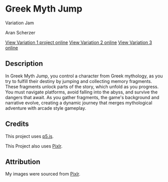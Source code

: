 # Greek Myth Jump

Variation Jam

Aran Scherzer

[View Variation 1 project online](js/script1.js)
[View Variation 2 online](js/script2.js)
[View Variation 3 online](js/script3.js)

## Description

In Greek Myth Jump, you control a character from Greek mythology, as you try to fulfill their destiny by jumping and collecting memory fragments. These fragments unlock parts of the story, which unfold as you progress. You must navigate platforms, avoid falling into the abyss, and survive the dangers that await. As you gather fragments, the game's background and narrative evolve, creating a dynamic journey that merges mythological adventure with arcade style gameplay.

## Credits

This project uses [p5.js](https://p5js.org).

This Project also uses [Pixlr](https://pixlr.com/).

## Attribution

My images were sourced from [Pixlr](https://pixlr.com/).
